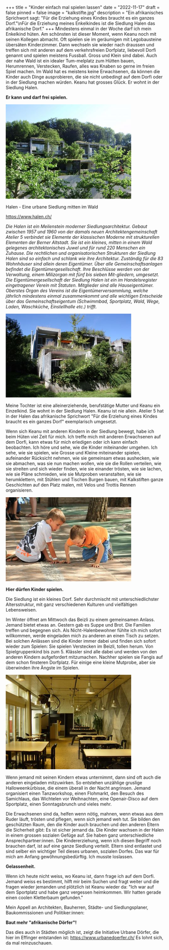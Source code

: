 +++
title = "Kinder einfach mal spielen lassen"
date = "2022-11-17"
draft = false
pinned = false
image = "kalkstifte.jpg"
description = "Ein afrikanisches Sprichwort sagt: \"Für die Erziehung eines Kindes braucht es ein ganzes Dorf.\"\nFür die Erziehung meines Enkelkindes ist die Siedlung Halen das afrikanische Dorf."
+++
Mindestens einmal in der Woche darf ich mein Enkelkind hüten. Am schönsten ist dieser Moment, wenn Keanu noch mit seinen Kollegen abmacht. Oft spielen sie im geräumigen mit Legobausteine übersäten Kinderzimmer. Dann wechseln sie wieder nach draussen und treffen sich mit anderen auf dem verkehrsfreien Dorfplatz, liebevoll Dorfi genannt und spielen meistens Fussball. Gross und Klein sind dabei. Auch der nahe Wald ist ein idealer Tum-melplatz zum Hütten bauen, Herumrennen, Verstecken, Raufen, alles was Knaben so gerne im freien Spiel machen. Im Wald hat es meistens keine Erwachsenen, da können die Kinder auch Dinge ausprobieren, die sie nicht unbedingt auf dem Dorfi oder in der Siedlung machen würden.
Keanu hat grosses Glück. Er wohnt in der Siedlung Halen. 

**Er kann und darf frei spielen.**

![](halen-1.jpg)

Halen - Eine urbane Siedlung mitten im Wald

<https://www.halen.ch/>

*Die Halen ist ein Meilenstein moderner Siedlungsarchitektur. Gebaut zwischen 1957 und 1960 von der damals neuen Architektengemeinschaft Atelier 5 verbindet sie Elemente der klassischen Moderne mit strukturellen Elementen der Berner Altstadt. Sie ist ein kleines, mitten in einem Wald gelegenes architektonisches Juwel und für rund 220 Menschen ein Zuhause.
Die rechtlichen und organisatorischen Strukturen der Siedlung Halen sind so einfach und schlank wie ihre Architektur. Zuständig für die 83 Wohnhäuser sind allein deren Eigentümer. Über alle Gemeinschaftsanlagen befindet die Eigentümergesellschaft. Ihre Beschlüsse werden von der Verwaltung, einem Milizorgan mit fünf bis sieben Mit-gliedern, umgesetzt. 
Die Eigentümergesellschaft der Siedlung Halen ist ein im Handelsregister eingetragener Verein mit Statuten. Mitglieder sind alle Hauseigentümer. Oberstes Organ des Vereins ist die Eigentümerversammlung, welche jährlich mindestens einmal zusammenkommt und alle wichtigen Entscheide über das Gemeinschaftseigentum (Schwimmbad, Sportplatz, Wald, Wege, Laden, Waschküche, Einstellhalle etc.) trifft.*

![](halen-2.jpg)

Meine Tochter ist eine alleinerziehende, berufstätige Mutter und Keanu ein Einzelkind. Sie wohnt in der Siedlung Halen. Keanu ist nie allein. Atelier 5 hat in der Halen das  afrikanische Sprichwort "Für die Erziehung eines Kindes braucht es ein ganzes Dorf" exemplarisch umgesetzt.

Wenn sich Keanu mit anderen Kindern in der Siedlung bewegt, habe ich beim Hüten viel Zeit für mich. Ich treffe mich mit anderen Erwachsenen auf dem Dorfi, kann etwas für mich erledigen oder ich kann einfach beobachten.
Ich höre und sehe, wie die Kinder miteinander umgehen. Ich sehe, wie sie spielen, wie Grosse und Kleine miteinander spielen, aufeinander Rücksicht nehmen, wie sie gemeinsam etwas aushecken, wie sie abmachen, was sie nun machen wollen, wie sie die Rollen verteilen, wie sie streiten und sich wieder finden, wie sie einander trösten, wie sie lachen, wie sie Pläne schmieden, wie sie Mutproben veranstalten, wie sie herumklettern, mit Stühlen und Tischen Burgen bauen, mit Kalkstiften ganze Geschichten auf den Platz malen, mit Velos und Trottis Rennen organisieren.

![](spielende-kinder.jpg)

**Hier dürfen Kinder spielen.** 

Die Siedlung ist ein kleines Dorf. Sehr durchmischt mit unterschiedlichster Altersstruktur, mit ganz verschiedenen Kulturen und vielfältigen Lebensweisen. 

Im Winter öffnet am Mittwoch das Beizli zu einem gemeinsamen Anlass. Jemand bietet etwas an. Gestern gab es Suppe und Brot. Die Familien treffen und begegnen sich. Als Nicht-Halenbewohner fühlte ich mich sofort willkommen, werde eingeladen mich zu anderen an einen Tisch zu setzen. Bei solchen Anlässen sind die Kinder immer dabei und finden sich sofort wieder zum Spielen: Sie spielen Verstecken im Beizli, tollen herum. Von Spielgruppenkind bis zum 5. Klässler sind alle dabei und werden von den anderen Kindern aufgefordert mitzumachen. Nachher spielen sie Fangis auf dem schon finsteren Dorfplatz. Für einige eine kleine Mutprobe, aber sie überwinden ihre Ängste im Spielen.

![](beizli.jpg)

Wenn jemand mit seinen Kindern etwas unternimmt, dann sind oft auch die anderen eingeladen mitzuwirken. So entstehen unzählige gruslige Halloweenkürbisse, die einem überall in der Nacht angrinsen. Jemand organisiert einen Tanzworkshop, einen Flohmarkt, den Besuch des Samichlaus, das Wichtelen vor Weihnachten, eine Openair-Disco auf dem Sportplatz, einen Sonntagsbrunch und vieles mehr.

Die Erwachsenen sind da, helfen wenn nötig, mahnen, wenn etwas aus dem Ruder läuft, trösten und pflegen, wenn sich jemand weh tut. Sie bilden den geschützten Raum, den die Kinder auch brauchen und den anderen Eltern die Sicherheit gibt: Es ist sicher jemand da. 
Die Kinder wachsen in der Halen in einem grossen sozialen Gefüge auf. Sie haben ganz unterschiedliche Ansprechpartner:innen. Die Kindererziehung, wenn ich diesen Begriff noch brauchen darf, ist auf eine ganze Siedlung verteilt. Eltern sind entlastet und sind selber ein wichtiger Teil dieses urbanen, sozialen Dorfes.
Das war für mich am Anfang gewöhnungsbedürftig. Ich musste loslassen. 

**Gelassenheit.** 

Wenn ich heute nicht weiss, wo Keanu ist, dann frage ich auf dem Dorfi. Jemand weiss es bestimmt, hilft mir beim Suchen und fragt weiter und die fragen wieder jemanden und plötzlich ist Keanu wieder da:  "Ich war  auf dem Sportplatz und habe ganz vergessen heimkommen. Wir hatten gerade einen coolen Kletterbaum gefunden."

Mein Appell an Architekten, Bauherren, Städte- und Siedlungsplaner, Baukommissionen und Politiker:innen:

**Baut mehr "afrikanische Dörfer"!** 

Das dies auch in Städten möglich ist, zeigt die Initiative Urbane Dörfer, die hier im Effinger entstanden ist:
<https://www.urbanedoerfer.ch/>
Es lohnt sich, da mal reinzuschauen.